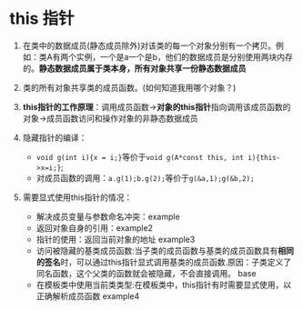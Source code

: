 # this 指针

1. 在类中的数据成员(静态成员除外)对该类的每一个对象分别有一个拷贝。例如：类A有两个实例，一个是a一个是b，他们的数据成员是分别使用两块内存的。**静态数据成员属于类本身，所有对象共享一份静态数据成员**

2. 类的所有对象共享类的成员函数。(如何知道我用哪个对象？)

3. **this指针的工作原理**：调用成员函数->**对象的this指针**指向调用该成员函数的对象->成员函数访问和操作对象的非静态数据成员

4. 隐藏指针的编译：
    - `void g(int i){x = i;}`等价于`void g(A*const this, int i){this->x=i;}`;
    - 对成员函数的调用：`a.g(1);b.g(2);`等价于`g(&a,1);g(&b,2);`

5. 需要显式使用this指针的情况：

    - 解决成员变量与参数命名冲突：example
    - 返回对象自身的引用：example2
    - 指针的使用：返回当前对象的地址 example3
    - 访问被隐藏的基类成员函数:当子类的成员函数与基类的成员函数具有**相同的签名**时，可以通过this指针显式调用基类的成员函数.原因：子类定义了同名函数，这个父类的函数就会被隐藏，不会直接调用。 base
    - 在模板类中使用当前类类型:在模板类中，this指针有时需要显式使用，以正确解析成员函数 example4
